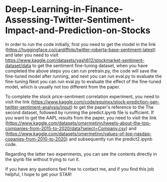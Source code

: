 # Deep-Learning-in-Finance-Assessing-Twitter-Sentiment-Impact-and-Prediction-on-Stocks
In order to run the code initially, first you need to get the model in the link (https://huggingface.co/cardiffnlp/twitter-roberta-base-sentiment-latest) and later you need to visit https://www.kaggle.com/datasets/yash612/stockmarket-sentiment-dataset/data to get the sentiment fine-tuning dataset, when you have completed the above steps you can run pretrain.py, the code will save the fine-tuned model after running, and next you can run eval.py to evaluate the fine-tuning Next you can run eval.py to evaluate the effect of the fine-tuned model, which is usually not too different from the paper.

To complete the stock price-sentiment correlation experiment, you need to visit the link (https://www.kaggle.com/code/equinxx/stock-prediction-gan-twitter-sentiment-analysis/input) to get the paper's reference to the The second dataset, followed by running the predict.ipynb file is sufficient. If you want to get the AAPL results from the paper, you need to visit the link (https://www.kaggle.com/datasets/omermetinn/tweets-about-the-top-companies-from-2015-to-2020/data?select=Company.csv) and (https://www.kaggle.com/datasets/omermetinn/values-of-top-nasdaq-copanies-from-2010-to-2020) and subsequently run the predict2.ipynb code.

Regarding the latter two experiments, you can see the contents directly in the ipynb file without trying to run it.

If you have any questions feel free to contact me, and if you find this job helpful, I hope to get your STAR!
